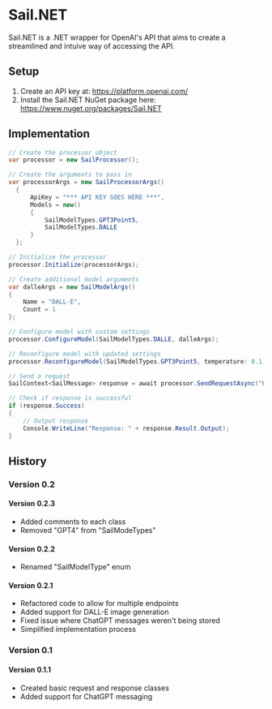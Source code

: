# Sail.NET
Sail.NET is a .NET wrapper for OpenAI's API that aims to create a streamlined and intuive way of accessing the API.
## Setup
1. Create an API key at: https://platform.openai.com/
2. Install the Sail.NET NuGet package here: https://www.nuget.org/packages/Sail.NET
## Implementation
```C#
// Create the processor object
var processor = new SailProcessor();

// Create the arguments to pass in
var processorArgs = new SailProcessorArgs()
  {
      ApiKey = "*** API KEY GOES HERE ***",
      Models = new()
      {
          SailModelTypes.GPT3Point5,
          SailModelTypes.DALLE
      }
  };

// Initialize the processor
processor.Initialize(processorArgs);

// Create additional model arguments
var dalleArgs = new SailModelArgs()
{
    Name = "DALL-E",
    Count = 1
};

// Configure model with custom settings
processor.ConfigureModel(SailModelTypes.DALLE, dalleArgs);

// Reconfigure model with updated settings
processor.ReconfigureModel(SailModelTypes.GPT3Point5, temperature: 0.1);

// Send a request
SailContext<SailMessage> response = await processor.SendRequestAsync("Hello World!", SailModelTypes.DALLE, count: 1);

// Check if response is successful
if (response.Success)
{
    // Output response
    Console.WriteLine("Response: " + response.Result.Output);
}
```

## History
### Version 0.2
#### Version 0.2.3
- Added comments to each class
- Removed "GPT4" from "SailModeTypes"
#### Version 0.2.2
- Renamed "SailModelType" enum
#### Version 0.2.1
- Refactored code to allow for multiple endpoints
- Added support for DALL-E image generation
- Fixed issue where ChatGPT messages weren't being stored
- Simplified implementation process
### Version 0.1
#### Version 0.1.1
- Created basic request and response classes
- Added support for ChatGPT messaging
